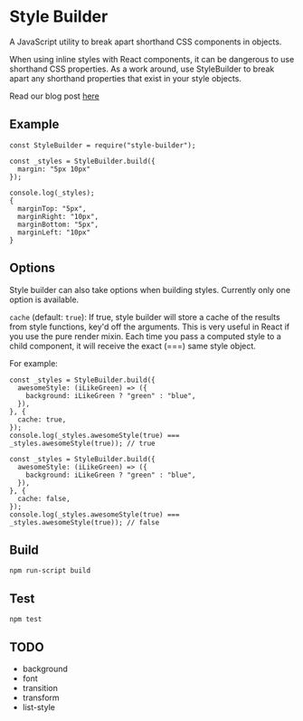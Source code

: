 # Style Builder

A JavaScript utility to break apart shorthand CSS components in objects.

When using inline styles with React components, it can be dangerous to use shorthand CSS properties. As a work around, use StyleBuilder to break apart any shorthand properties that exist in your style objects.

Read our blog post [here](http://www.actioniq.co/blog/reactjs-cramping-my-style/)

## Example

```
const StyleBuilder = require("style-builder");

const _styles = StyleBuilder.build({
  margin: "5px 10px"
});

console.log(_styles);
{
  marginTop: "5px",
  marginRight: "10px",
  marginBottom: "5px",
  marginLeft: "10px"
}
```
## Options
Style builder can also take options when building styles. Currently only one option is available.

`cache` (default: `true`): If true, style builder will store a cache of the results from style functions, key'd off the arguments. This is very useful in React if you use the pure render mixin. Each time you pass a computed style to a child component, it will receive the exact (===) same style object.

For example:
```
const _styles = StyleBuilder.build({
  awesomeStyle: (iLikeGreen) => ({
    background: iLikeGreen ? "green" : "blue",
  }),
}, {
  cache: true,
});
console.log(_styles.awesomeStyle(true) === _styles.awesomeStyle(true)); // true

const _styles = StyleBuilder.build({
  awesomeStyle: (iLikeGreen) => ({
    background: iLikeGreen ? "green" : "blue",
  }),
}, {
  cache: false,
});
console.log(_styles.awesomeStyle(true) === _styles.awesomeStyle(true)); // false
```
## Build
```
npm run-script build
```

## Test
```
npm test
```

## TODO
* background
* font
* transition
* transform
* list-style

